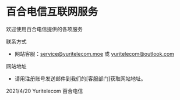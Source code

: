 # 百合电信互联网服务

欢迎使用百合电信提供的各项服务  

联系方式
- 网站客服：service@yuritelecom.moe 或 yuritelecom@outlook.com

网站地址
- 请用注册账号发送邮件到我们的[客服部门]获取网站地址。

2021/4/20 Yuritelecom 百合电信

